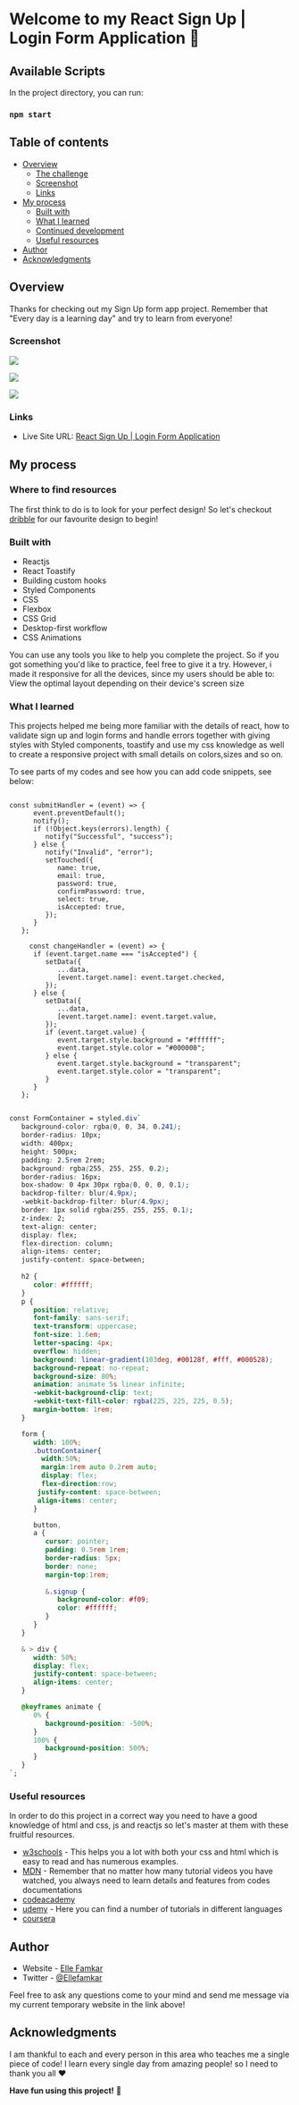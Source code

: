 # Welcome to my React Sign Up | Login Form Application 👋

## Available Scripts

In the project directory, you can run:
### `npm start`

## Table of contents

- [Overview](#overview)
  - [The challenge](#the-challenge)
  - [Screenshot](#screenshot)
  - [Links](#links)
- [My process](#my-process)
  - [Built with](#built-with)
  - [What I learned](#what-i-learned)
  - [Continued development](#continued-development)
  - [Useful resources](#useful-resources)
- [Author](#author)
- [Acknowledgments](#acknowledgments)

## Overview

Thanks for checking out my Sign Up form app project.
Remember that "Every day is a learning day" and try to learn from everyone! 

 ### Screenshot 

![](./public/images/Sign-up-Screenshot.png)

![](./public/images/Sign-up-screenshot-validation.png)

![](./public/images/Login-Screenshot.png)

### Links

- Live Site URL: [React Sign Up | Login Form Application](https://melodic-cactus-7d3a19.netlify.app/)

## My process

### Where to find resources

The first think to do is to look for your perfect design! So let's checkout [dribble](https://dribbble.com/) for our favourite design to begin!

### Built with

- Reactjs
- React Toastify
- Building custom hooks
- Styled Components
- CSS
- Flexbox
- CSS Grid
- Desktop-first workflow
- CSS Animations

You can use any tools you like to help you complete the project. So if you got something you'd like to practice, feel free to give it a try. However, i made it responsive for all the devices, since my users should be able to: View the optimal layout depending on their device's screen size

### What I learned

This projects helped me being more familiar with the details of react, how to validate sign up and login forms and handle errors together with giving styles with Styled components, toastify and use my css knowledge as well to create a responsive project with small details on colors,sizes and so on.

To see parts of my codes and see how you can add code snippets, see below:

``` JSX

const submitHandler = (event) => {
      event.preventDefault();
      notify();
      if (!Object.keys(errors).length) {
         notify("Successful", "success");
      } else {
         notify("Invalid", "error");
         setTouched({
            name: true,
            email: true,
            password: true,
            confirmPassword: true,
            select: true,
            isAccepted: true,
         });
      }
   };

     const changeHandler = (event) => {
      if (event.target.name === "isAccepted") {
         setData({
            ...data,
            [event.target.name]: event.target.checked,
         });
      } else {
         setData({
            ...data,
            [event.target.name]: event.target.value,
         });
         if (event.target.value) {
            event.target.style.background = "#ffffff";
            event.target.style.color = "#000000";
         } else {
            event.target.style.background = "transparent";
            event.target.style.color = "transparent";
         }
      }
   };

```
```css

const FormContainer = styled.div`
   background-color: rgba(0, 0, 34, 0.241);
   border-radius: 10px;
   width: 400px;
   height: 500px;
   padding: 2.5rem 2rem;
   background: rgba(255, 255, 255, 0.2);
   border-radius: 16px;
   box-shadow: 0 4px 30px rgba(0, 0, 0, 0.1);
   backdrop-filter: blur(4.9px);
   -webkit-backdrop-filter: blur(4.9px);
   border: 1px solid rgba(255, 255, 255, 0.1);
   z-index: 2;
   text-align: center;
   display: flex;
   flex-direction: column;
   align-items: center;
   justify-content: space-between;
   
   h2 {
      color: #ffffff;
   }
   p {
      position: relative;
      font-family: sans-serif;
      text-transform: uppercase;
      font-size: 1.6em;
      letter-spacing: 4px;
      overflow: hidden;
      background: linear-gradient(103deg, #00128f, #fff, #000528);
      background-repeat: no-repeat;
      background-size: 80%;
      animation: animate 5s linear infinite;
      -webkit-background-clip: text;
      -webkit-text-fill-color: rgba(225, 225, 225, 0.5);
      margin-bottom: 1rem;
   }

   form {
      width: 100%;
      .buttonContainer{
        width:50%;
        margin:1rem auto 0.2rem auto;
        display: flex;
        flex-direction:row;
       justify-content: space-between;
       align-items: center;
      }

      button,
      a {
         cursor: pointer;
         padding: 0.5rem 1rem;
         border-radius: 5px;
         border: none;
         margin-top:1rem;
       
         &.signup {
            background-color: #f09;
            color: #ffffff;
         }
      }
   }

   & > div {
      width: 50%;
      display: flex;
      justify-content: space-between;
      align-items: center;
   }

   @keyframes animate {
      0% {
         background-position: -500%;
      }
      100% {
         background-position: 500%;
      }
   }
`;

```

### Useful resources

In order to do this project in a correct way you need to have a good knowledge of html and css, js and reactjs so let's master at them with these fruitful resources.

- [w3schools](https://www.w3schools.com/) - This helps you a lot with both your css and html which is easy to read and has numerous examples.
- [MDN](https://developer.mozilla.org/en-US/) - Remember that no matter how many tutorial videos you have watched, you always need to learn details and features from codes documentations
- [codeacademy](https://www.codecademy.com/)
- [udemy](https://www.udemy.com/) - Here you can find a number of tutorials in different languages
- [coursera](https://www.coursera.org/)

## Author

- Website - [Elle Famkar](https://bespoke-marigold-f2f8e3.netlify.app/)
- Twitter - [@Ellefamkar](https://www.twitter.com/ellefamkar)

Feel free to ask any questions come to your mind  and send me message via my current temporary website in the link above!

## Acknowledgments

I am thankful to each and every person in this area who teaches me a single piece of code! I learn every single day from amazing people! so I need to thank you all ❤

**Have fun using this project!** 🚀
